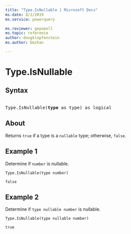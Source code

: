 ```yaml
---
title: "Type.IsNullable | Microsoft Docs"
ms.date: 8/2/2019
ms.service: powerquery

ms.reviewer: gepopell
ms.topic: reference
author: dougklopfenstein
ms.author: bezhan

---
```

# Type.IsNullable

## Syntax

<pre>  
Type.IsNullable(<b>type</b> as type) as logical
</pre>
  
## About  
Returns `true` if a type is a `nullable` type; otherwise, `false`.

## Example 1
Determine if `number` is nullable.

```powerquery-m
Type.IsNullable(type number)
```

`false`

## Example 2
Determine if `type nullable number` is nullable.

```powerquery-m
Type.IsNullable(type nullable number)
```

`true`
